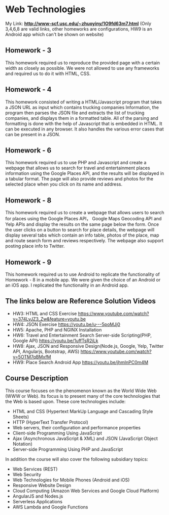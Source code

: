 # Web Technologies

My Link: **http://www-scf.usc.edu/~zhuoyiny/1O9fd63m7.html**
(Only 3,4,6,8 are valid links, other homeworks are configurations, HW9 is an Android app which can't be shown on website)

## Homework - 3
This homework required us to reproduce the provided page with a certain width as closely as possible. We were not allowed to use any frameworks and required us to do it with HTML, CSS.

## Homework - 4
This homework consisted of writing a HTML/Javascript program that takes a JSON URL as input which contains trucking companies Information, the program then parses the JSON file and extracts the list of trucking companies, and displays them in a formatted table. All of the parsing and formatting is done with the help of Javascript that is embedded in HTML. It can be executed in any browser. It also handles the various error cases that can be present in a JSON.

## Homework - 6
This homework required us to use PHP and Javascript and create a webpage that allows us to search for travel and entertainment places information using the Google Places API, and the results will be displayed in a tabular format. The page will also provide reviews and photos for the selected place when you click on its name and address.

## Homework - 8
This homework required us to create a webpage that allows users to search for places using the Google Places API， Google Maps Geocoding API and Yelp APIs and display the results on the same page below the form. Once the user clicks on a button to search for place details, the webpage will display several tabs which contain an info table, photos of the place, map and route search form and reviews respectively. The webpage also support posting place info to Twitter.

## Homework - 9
This homework required us to use Android to replicate the functionality of Homework - 8 in a mobile app. We were given the choice of an Android or an iOS app. I replicated the functionality in an Android app.

## The links below are Reference Solution Videos

- HW3: HTML and CSS Exercise https://www.youtube.com/watch?v=374LyJZ3_Zw&feature=youtu.be
- HW4: JSON Exercise https://youtu.be/u---5poMJj0
- HW5: Apache, PHP and NGINX Installation
- HW6: Travel and Entertainment Search Server-side Scripting(PHP, Google API) https://youtu.be/1uffTsR2jLk
- HW8: Ajax, JSON and Responsive Design(Node.js, Google, Yelp, Twitter API, Angularjs, Bootstrap, AWS) https://www.youtube.com/watch?v=5OTM7qBMxfM
- HW9: Place Search Android App https://youtu.be/jhmInPC0m4M

## Course Description
This course focuses on the phenomenon known as the World Wide Web (WWW or Web). Its focus is to present many of the core technologies that the Web is based upon. These core technologies include:

- HTML and CSS (Hypertext MarkUp Language and Cascading Style Sheets)
- HTTP (HyperText Transfer Protocol)
- Web servers, their configuration and performance properties
- Client-side Programming Using JavaScript
- Ajax (Asynchronous JavaScript & XML) and JSON (JavaScript Object Notation)
- Server-side Programming Using PHP and JavaScript

In addition the course will also cover the following subsidiary topics:

- Web Services (REST)
- Web Security
- Web Technologies for Mobile Phones (Android and iOS)
- Responsive Website Design
- Cloud Computing (Amazon Web Services and Google Cloud Platform)
- AngularJS and Nodes.js
- Serverless Applications
- AWS Lambda and Google Functions
